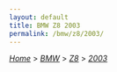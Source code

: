 ```yaml
---
layout: default
title: BMW Z8 2003
permalink: /bmw/z8/2003/
---
```

[*Home*](/) > [*BMW*](/bmw/) > [*Z8*](/bmw/z8/) > [*2003*](/bmw/z8/2003/)
